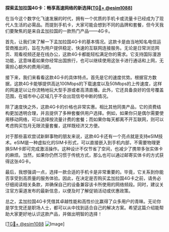 **探索孟加拉国4G卡：畅享高速网络的新选择[[TG💪+ @esim1088](https://t.me/s/esim1088)]**

在当今这个数字化飞速发展的时代，拥有一个优质的手机卡或流量卡已经成为了现代人生活的必需品。而提到手机卡，大家可能会想到不同的品牌和套餐，但今天我们要聚焦的是来自孟加拉国的一款热门产品——4G卡。

首先，让我们来了解一下孟加拉国4G卡的基本情况。这款卡是由当地知名电信运营商推出的，旨在为用户提供稳定、快速的互联网连接服务。无论是日常浏览网页、观看视频还是在线办公，这款4G卡都能轻松满足你的需求。它支持国际漫游功能，这意味着如果你经常出国旅行，也可以继续使用这张卡进行通话和上网，无需担心额外的费用问题。

接下来，我们来看看这款4G卡的具体特点。首先是它的速度优势。根据官方数据，这款4G卡能够提供高达100Mbps的下载速度以及50Mbps的上传速度，这样的网速足以让你流畅地玩大型手游或者高清直播。此外，它还具备良好的信号覆盖范围，在城市中心区域几乎不会出现信号中断的情况。

除了速度快之外，这款4G卡的价格也非常实惠。相比其他同类产品，它的资费结构更加透明合理，并且提供了多种套餐供用户选择。例如，如果你只是偶尔需要使用移动网络，可以选择按流量计费的套餐；而如果你每天都离不开互联网，则可以考虑购买包月无限流量套餐，这样既经济又方便。

对于那些喜欢尝试新鲜事物的朋友来说，这款4G卡还有一个亮点就是支持eSIM技术。eSIM是一种虚拟化的SIM卡形式，可以直接嵌入到手机内部，不需要物理更换SIM卡即可完成激活操作。这种设计不仅节省了空间，也减少了携带多张实体卡的麻烦。当然，如果你仍然习惯于传统方式，那么也可以通过邮寄实体卡的方式获得这张4G卡。

最后，我想强调一点，选择一款合适的手机卡是非常重要的。毕竟，它关系到你能否享受到高质量的服务体验。因此，在决定是否购买孟加拉国4G卡之前，请务必仔细阅读相关条款，并确保自己的设备兼容该卡所使用的网络频段。同时，建议关注官方渠道发布的最新信息，以便及时了解促销活动或优惠政策。

总之，孟加拉国4G卡凭借其卓越性能和高性价比赢得了众多用户的青睐。无论你是学生党还是职场人士，都可以从中找到适合自己的解决方案。希望这篇介绍能帮助大家更好地认识这款产品，并做出明智的选择！

[[TG💪+ @esim1088](https://t.me/s/esim1088) ![Image](https://i.postimg.cc/4NQfJmqS/Snipaste-2025-05-13-00-14-12.png)]
